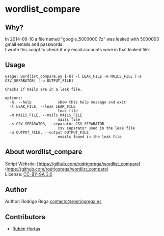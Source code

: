 ﻿# wordlist_compare

## Why?

In 2014-09-10 a file named "google_5000000.7z" was leaked with 5000000 gmail emails and passwords.  
I wrote this script to check if my email accounts were in that leaked file.

## Usage

```
usage: wordlist_compare.py [-h] -l LEAK_FILE -m MAILS_FILE [-s CSV_SEPARATOR] [-o OUTPUT_FILE]

Checks if mails are in a leak file.

options:
  -h, --help            show this help message and exit
  -l LEAK_FILE, --leak LEAK_FILE
                        leak file
  -m MAILS_FILE, --mails MAILS_FILE
                        mails file
  -s CSV_SEPARATOR, --separator CSV_SEPARATOR
                        csv separator used in the leak file
  -o OUTPUT_FILE, --output OUTPUT_FILE
                        emails found in the leak file
```

## About wordlist_compare

Script Website: [https://github.com/rodrigorega/wordlist_compare](https://github.com/rodrigorega/wordlist_compare)  
License: [CC-BY-SA 3.0](http://creativecommons.org/licenses/by/3.0)  

## Author

Author: Rodrigo Rega <contacto@rodrigorega.es>  

## Contributors

* [Rubén Hortas](https://github.com/rubenhortas)

